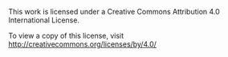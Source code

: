 This work is licensed under a Creative Commons Attribution 4.0 International License.

To view a copy of this license, visit http://creativecommons.org/licenses/by/4.0/
